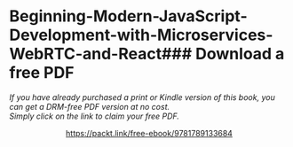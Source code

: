 


# Beginning-Modern-JavaScript-Development-with-Microservices-WebRTC-and-React### Download a free PDF

 <i>If you have already purchased a print or Kindle version of this book, you can get a DRM-free PDF version at no cost.<br>Simply click on the link to claim your free PDF.</i>
<p align="center"> <a href="https://packt.link/free-ebook/9781789133684">https://packt.link/free-ebook/9781789133684 </a> </p>